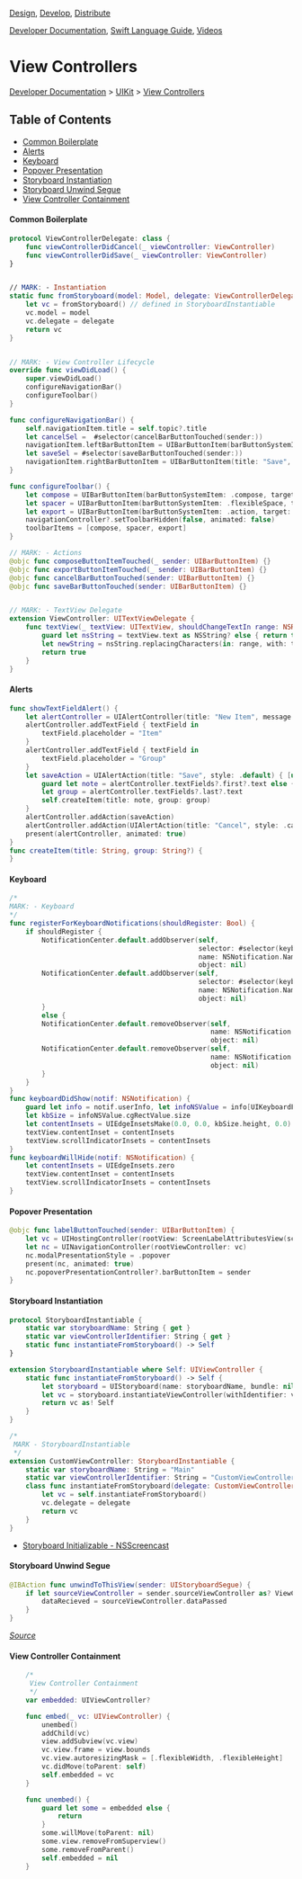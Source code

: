 [Design](https://github.com/mobilege/ios-development/blob/master/design.md), 
[Develop](https://github.com/mobilege/ios-development/blob/master/README.md), 
[Distribute](https://github.com/mobilege/ios-development/blob/master/distribute.md)

[Developer Documentation](https://developer.apple.com/documentation), 
[Swift Language Guide](https://docs.swift.org/swift-book/LanguageGuide/TheBasics.html), 
[Videos](https://developer.apple.com/videos/)

# View Controllers

[Developer Documentation](https://developer.apple.com/documentation) >
[UIKit](https://developer.apple.com/documentation/uikit) >
[View Controllers](https://developer.apple.com/documentation/uikit/view_controllers)

## Table of Contents
- [Common Boilerplate](#common-boilerplate)
- [Alerts](#alerts)
- [Keyboard](#keyboard)
- [Popover Presentation](#popover-presentation)
- [Storyboard Instantiation](#storyboard-instantiation)
- [Storyboard Unwind Segue](#unwind-segue)
- [View Controller Containment](#view-controller-containment) 


#### Common Boilerplate
```swift
protocol ViewControllerDelegate: class {
    func viewControllerDidCancel(_ viewController: ViewController)
    func viewControllerDidSave(_ viewController: ViewController)
}


// MARK: - Instantiation
static func fromStoryboard(model: Model, delegate: ViewControllerDelegate) -> ViewController {
    let vc = fromStoryboard() // defined in StoryboardInstantiable
    vc.model = model
    vc.delegate = delegate
    return vc
}


// MARK: - View Controller Lifecycle
override func viewDidLoad() {
    super.viewDidLoad()
    configureNavigationBar()
    configureToolbar()
}

func configureNavigationBar() {
    self.navigationItem.title = self.topic?.title
    let cancelSel =  #selector(cancelBarButtonTouched(sender:))
    navigationItem.leftBarButtonItem = UIBarButtonItem(barButtonSystemItem: .cancel, target: self, action: cancelSel)
    let saveSel = #selector(saveBarButtonTouched(sender:))
    navigationItem.rightBarButtonItem = UIBarButtonItem(title: "Save", style: .done, target: self, action: saveSel)
}

func configureToolbar() {
    let compose = UIBarButtonItem(barButtonSystemItem: .compose, target: self, action: #selector(composeButtonItemTouched(_:)))
    let spacer = UIBarButtonItem(barButtonSystemItem: .flexibleSpace, target: nil, action: nil)
    let export = UIBarButtonItem(barButtonSystemItem: .action, target: self, action: #selector(exportButtonItemTouched(_:)))
    navigationController?.setToolbarHidden(false, animated: false)
    toolbarItems = [compose, spacer, export]
}

// MARK: - Actions
@objc func composeButtonItemTouched(_ sender: UIBarButtonItem) {}
@objc func exportButtonItemTouched(_ sender: UIBarButtonItem) {}
@objc func cancelBarButtonTouched(sender: UIBarButtonItem) {}
@objc func saveBarButtonTouched(sender: UIBarButtonItem) {}


// MARK: - TextView Delegate
extension ViewController: UITextViewDelegate {
    func textView(_ textView: UITextView, shouldChangeTextIn range: NSRange, replacementText text: String) -> Bool {
        guard let nsString = textView.text as NSString? else { return true }
        let newString = nsString.replacingCharacters(in: range, with: text)
        return true
    }
}
```

#### Alerts
```swift
func showTextFieldAlert() {
    let alertController = UIAlertController(title: "New Item", message: "Add a new item", preferredStyle: .alert)
    alertController.addTextField { textField in
        textField.placeholder = "Item"
    }
    alertController.addTextField { textField in
        textField.placeholder = "Group"
    }
    let saveAction = UIAlertAction(title: "Save", style: .default) { [unowned self] action in
        guard let note = alertController.textFields?.first?.text else { return }
        let group = alertController.textFields?.last?.text
        self.createItem(title: note, group: group)
    }
    alertController.addAction(saveAction)
    alertController.addAction(UIAlertAction(title: "Cancel", style: .cancel))
    present(alertController, animated: true)
}
func createItem(title: String, group: String?) {
}
```

#### Keyboard

```swift
/*
MARK: - Keyboard
*/
func registerForKeyboardNotifications(shouldRegister: Bool) {
    if shouldRegister {
        NotificationCenter.default.addObserver(self,
                                               selector: #selector(keyboardDidShow(notif:)),
                                               name: NSNotification.Name.UIKeyboardDidShow,
                                               object: nil)
        NotificationCenter.default.addObserver(self,
                                               selector: #selector(keyboardWillHide(notif:)),
                                               name: NSNotification.Name.UIKeyboardWillHide,
                                               object: nil)
        }
        else {
        NotificationCenter.default.removeObserver(self,
                                                  name: NSNotification.Name.UIKeyboardDidShow,
                                                  object: nil)
        NotificationCenter.default.removeObserver(self,
                                                  name: NSNotification.Name.UIKeyboardWillHide,
                                                  object: nil)
        }
    }
}
func keyboardDidShow(notif: NSNotification) {
    guard let info = notif.userInfo, let infoNSValue = info[UIKeyboardFrameEndUserInfoKey] as? NSValue else { return }
    let kbSize = infoNSValue.cgRectValue.size
    let contentInsets = UIEdgeInsetsMake(0.0, 0.0, kbSize.height, 0.0)
    textView.contentInset = contentInsets
    textView.scrollIndicatorInsets = contentInsets
}
func keyboardWillHide(notif: NSNotification) {
    let contentInsets = UIEdgeInsets.zero
    textView.contentInset = contentInsets
    textView.scrollIndicatorInsets = contentInsets
}
```

#### Popover Presentation
```swift
@objc func labelButtonTouched(sender: UIBarButtonItem) {
    let vc = UIHostingController(rootView: ScreenLabelAttributesView(screen: screen))
    let nc = UINavigationController(rootViewController: vc)
    nc.modalPresentationStyle = .popover
    present(nc, animated: true)
    nc.popoverPresentationController?.barButtonItem = sender
}
```

#### Storyboard Instantiation

```swift
protocol StoryboardInstantiable {
    static var storyboardName: String { get }
    static var viewControllerIdentifier: String { get }
    static func instantiateFromStoryboard() -> Self
}

extension StoryboardInstantiable where Self: UIViewController {
    static func instantiateFromStoryboard() -> Self {
        let storyboard = UIStoryboard(name: storyboardName, bundle: nil)
        let vc = storyboard.instantiateViewController(withIdentifier: viewControllerIdentifier)
        return vc as! Self
    }
}
```

```swift
/*
 MARK - StoryboardInstantiable
 */
extension CustomViewController: StoryboardInstantiable {
    static var storyboardName: String = "Main"
    static var viewControllerIdentifier: String = "CustomViewController"
    class func instantiateFromStoryboard(delegate: CustomViewControllerDelegate) {        
        let vc = self.instantiateFromStoryboard()
        vc.delegate = delegate
        return vc
    }
}
```

- [Storyboard Initializable - NSScreencast](https://nsscreencast.com/episodes/273-storyboard-initializable)


#### Storyboard Unwind Segue

```swift
@IBAction func unwindToThisView(sender: UIStoryboardSegue) {
    if let sourceViewController = sender.sourceViewController as? ViewControllerB {
        dataRecieved = sourceViewController.dataPassed
    }
}
```
[*Source*](https://stackoverflow.com/a/35314768/12940679)

#### View Controller Containment

```swift
    /*
     View Controller Containment
     */
    var embedded: UIViewController?

    func embed(_ vc: UIViewController) {
        unembed()
        addChild(vc)
        view.addSubview(vc.view)
        vc.view.frame = view.bounds
        vc.view.autoresizingMask = [.flexibleWidth, .flexibleHeight]
        vc.didMove(toParent: self)
        self.embedded = vc
    }

    func unembed() {
        guard let some = embedded else {
            return
        }
        some.willMove(toParent: nil)
        some.view.removeFromSuperview()
        some.removeFromParent()
        self.embedded = nil
    }

```

